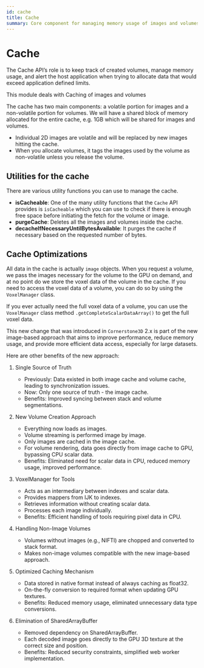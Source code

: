 ```yaml
---
id: cache
title: Cache
summary: Core component for managing memory usage of images and volumes, handling caching mechanisms and optimizing memory allocation
---
```


# Cache

The Cache API’s role is to keep track of created volumes, manage memory usage, and alert the host application when trying to allocate data that would exceed application defined limits.

This module deals with Caching of images and volumes

The cache has two main components: a volatile portion for images and a non-volatile portion for volumes. We will have a shared block of memory allocated for the entire cache, e.g. 1GB which will be shared for images and volumes.

- Individual 2D images are volatile and will be replaced by new images hitting the cache.
- When you allocate volumes, it tags the images used by the volume as non-volatile unless you release the volume.

## Utilities for the cache

There are various utility functions you can use to manage the cache.

- **isCacheable**: One of the many utility functions that the `Cache` API provides is `isCacheable` which you can use to check if there is enough free space before initiating the fetch for the volume or image.
- **purgeCache**: Deletes all the images and volumes inside the cache.
- **decacheIfNecessaryUntilBytesAvailable**: It purges the cache if necessary based on the requested number of bytes.

## Cache Optimizations

All data in the cache is actually `image` objects. When you request a volume, we pass the images necessary for the volume to the GPU on demand, and at no point do we store the voxel data of the volume in the cache. If you need to access the voxel data of a volume, you can do so by using the `VoxelManager` class.

If you ever actually need the full voxel data of a volume, you can use the `VoxelManager` class method `.getCompleteScalarDataArray()` to get the full voxel data.

This new change that was introduced in `Cornerstone3D` 2.x is part of the new image-based approach that aims to improve performance, reduce memory usage, and provide more efficient data access, especially for large datasets.

Here are other benefits of the new approach:
1. Single Source of Truth

   - Previously: Data existed in both image cache and volume cache, leading to synchronization issues.
   - Now: Only one source of truth - the image cache.
   - Benefits: Improved syncing between stack and volume segmentations.

2. New Volume Creation Approach

   - Everything now loads as images.
   - Volume streaming is performed image by image.
   - Only images are cached in the image cache.
   - For volume rendering, data goes directly from image cache to GPU, bypassing CPU scalar data.
   - Benefits: Eliminated need for scalar data in CPU, reduced memory usage, improved performance.

3. VoxelManager for Tools

   - Acts as an intermediary between indexes and scalar data.
   - Provides mappers from IJK to indexes.
   - Retrieves information without creating scalar data.
   - Processes each image individually.
   - Benefits: Efficient handling of tools requiring pixel data in CPU.

4. Handling Non-Image Volumes

   - Volumes without images (e.g., NIFTI) are chopped and converted to stack format.
   - Makes non-image volumes compatible with the new image-based approach.

5. Optimized Caching Mechanism

   - Data stored in native format instead of always caching as float32.
   - On-the-fly conversion to required format when updating GPU textures.
   - Benefits: Reduced memory usage, eliminated unnecessary data type conversions.

6. Elimination of SharedArrayBuffer
   - Removed dependency on SharedArrayBuffer.
   - Each decoded image goes directly to the GPU 3D texture at the correct size and position.
   - Benefits: Reduced security constraints, simplified web worker implementation.
